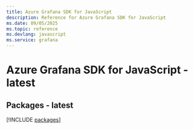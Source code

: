 ```yaml
---
title: Azure Grafana SDK for JavaScript
description: Reference for Azure Grafana SDK for JavaScript
ms.date: 09/05/2025
ms.topic: reference
ms.devlang: javascript
ms.service: grafana
---
```

# Azure Grafana SDK for JavaScript - latest
## Packages - latest
[!INCLUDE [packages](grafana-index.md)]